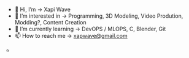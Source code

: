 - 👋 Hi, I’m -> Xapi Wave
- 👀 I’m interested in -> Programming, 3D Modeling, Video Prodution, Modding?, Content Creation
- 🌱 I’m currently learning  -> DevOPS / MLOPS, C, Blender, Git
- 📫 How to reach me -> xapwave@gmail.com

:star:
